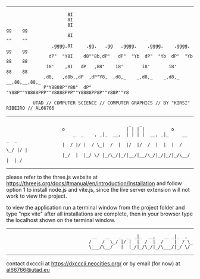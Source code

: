 _______________________________________________________________________________________________________
                           8I                                                         
                           8I                                                         
                           8I                                               gg    gg  
                           8I                                               ""    ""  
                     ,gggg,8I     ,gg,   ,gg   ,gggg,    ,gggg,    ,gggg,   gg    gg  
                    dP"  "Y8I    d8""8b,dP"   dP"  "Yb  dP"  "Yb  dP"  "Yb  88    88  
                   i8'    ,8I   dP   ,88"    i8'       i8'       i8'        88    88  
                  ,d8,   ,d8b,,dP  ,dP"Y8,  ,d8,_    _,d8,_    _,d8,_    __,88,__,88,_
                  P"Y8888P"Y88"  dP"   "Y88P""Y8888PPP""Y8888PPP""Y8888PP8P""Y88P""Y8 
                                                                    
              UTAD // COMPUTER SCIENCE // COMPUTER GRAPHICS // BY "KIRSI" RIBEIRO // AL66766 
_______________________________________________________________________________________________________
                                                  _   _                           
                         o                       | | | |          o               
                             _  _    , _|_  __,  | | | |  __, _|_     __   _  _   
                         |  / |/ |  / \_|  /  |  |/  |/  /  |  |  |  /  \_/ |/ |  
                         |_/  |  |_/ \/ |_/\_/|_/|__/|__/\_/|_/|_/|_/\__/   |  |_/
_______________________________________________________________________________________________________

please refer to the three.js website at https://threejs.org/docs/#manual/en/introduction/Installation
and follow option 1 to install node.js and vite.js, since the live server extension will not work to 
view the project.

to view the application run a terminal window from the project folder and type "npx vite" after all 
installations are complete, then in your browser type the localhost shown on the terminal window.
_______________________________________________________________________________________________________                                                                    
                                    __   __   _  _  _|_  __,   __ _|_  ,  
                                   /    /  \_/ |/ |  |  /  |  /    |  / \_
                                   \___/\__/   |  |_/|_/\_/|_/\___/|_/ \/ 
_______________________________________________________________________________________________________                                       

contact dxcccii at https://dxcccii.neocities.org/ or by email (for now) at al66766@utad.eu

                                                                    

